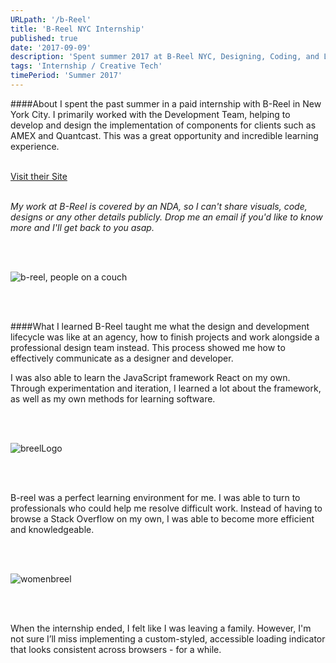 ```yaml
---
URLpath: '/b-Reel'
title: 'B-Reel NYC Internship'
published: true
date: '2017-09-09'
description: 'Spent summer 2017 at B-Reel NYC, Designing, Coding, and Learning'
tags: 'Internship / Creative Tech'
timePeriod: 'Summer 2017'
---
```


####About
I spent the past summer in a paid internship with B-Reel in New York City. I primarily worked with the Development Team, helping to develop and design the implementation of components for clients such as AMEX and Quantcast. This was a great opportunity and incredible learning experience.

<br/>
<a class="faux-link" href="https://www.b-reel.com">Visit their Site</a>

<br/>
<br/>


*My work at B-Reel is covered by an NDA, so I can't share visuals, code, designs or any other details publicly. Drop me an email if you'd like to know more and I'll get back to you asap.*

<br/>
<br/>

![b-reel, people on a couch](https://www.jacobdfrank.com/images/breel/breelCouch.png)

<br/>
<br/>

####What I learned
B-Reel taught me what the design and development lifecycle was like at an agency, how to finish projects and work alongside a professional design team instead. This process showed me how to effectively communicate as a designer and developer.

I was also able to learn the JavaScript framework React on my own. Through experimentation and iteration, I learned a lot about the framework, as well as my own methods for learning software.

<br/>
<br/>

![breelLogo](https://www.jacobdfrank.com/images/breel/breelLogo.png)

<br/>
<br/>

B-reel was a perfect learning environment for me. I was able to turn to professionals who could help me resolve difficult work. Instead of having to browse a Stack Overflow on my own, I was able to become more efficient and knowledgeable.

<br/>
<br/>


![womenbreel](https://www.jacobdfrank.com/images/breel/womenbreel.png)

<br/>
<br/>


When the internship ended, I felt like I was leaving a family. However, I'm not sure I’ll miss implementing a custom-styled, accessible loading indicator that looks consistent across browsers - for a while.
